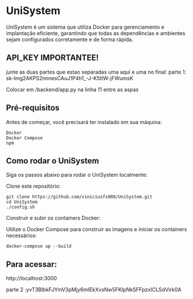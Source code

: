 # UniSystem
UniSystem é um sistema que utiliza Docker para gerenciamento e implantação eficiente, garantindo que todas as dependências e ambientes sejam configurados corretamente e de forma rápida.

## API_KEY IMPORTANTEE!
junte as duas partes que estao separadas uma aqui e uma no final:
parte 1: sk-Img2AKPS2nnnesCAuJ1P4h1_-J-K5ttW-jFWumsK

Colocar em /backend/app.py
na linha 11 entre as aspas

## Pré-requisitos
Antes de começar, você precisará ter instalado em sua máquina:

    Docker
    Docker Compose
    npm

## Como rodar o UniSystem
Siga os passos abaixo para rodar o UniSystem localmente:

Clone este repositório:

    git clone https://github.com/viniciusfs008/UniSystem.git
    cd UniSystem
    ./config.sh

Construir e subir os containers Docker:

Utilize o Docker Compose para construir as imagens e iniciar os containers necessários:

    docker-compose up --build

## Para acessar:

http://localhost:3000

parte 2 :yvT3BlbkFJYmV3pMjy6mIEkXvsNw5FKIpNkSFFpzxICLSdVirk0A